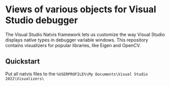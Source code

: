 # Views of various objects for Visual Studio debugger

The Visual Studio Natvis framework lets us customize the way Visual Studio displays native types in debugger variable windows. This repository contains visualizers for popular libraries, like Eigen and OpenCV.

## Quickstart

Put all natvis files to the `%USERPROFILE%\My Documents\Visual Studio 2022\Visualizers\`